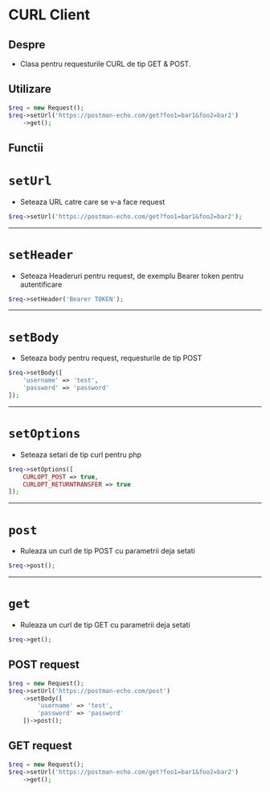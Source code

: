# CURL Client

## Despre

- Clasa pentru requesturile CURL de tip GET & POST.

## Utilizare

```php
$req = new Request();
$req->setUrl('https://postman-echo.com/get?foo1=bar1&foo2=bar2')
    ->get();
```

## Functii
# `setUrl` 
- Seteaza URL catre care se v-a face request

```php
$req->setUrl('https://postman-echo.com/get?foo1=bar1&foo2=bar2');
```

---

# `setHeader` 
- Seteaza Headeruri pentru request, de exemplu Bearer token pentru autentificare

```php
$req->setHeader('Bearer TOKEN');
```

---

# `setBody` 
- Seteaza body pentru request, requesturile de tip POST

```php
$req->setBody([
    'username' => 'test',
    'password' => 'password'
]);
```

---

# `setOptions` 
- Seteaza setari de tip curl pentru php

```php
$req->setOptions([
    CURLOPT_POST => true,
    CURLOPT_RETURNTRANSFER => true
]);
```

---

# `post` 
- Ruleaza un curl de tip POST cu parametrii deja setati

```php
$req->post();
```

---

# `get` 
- Ruleaza un curl de tip GET cu parametrii deja setati

```php
$req->get();
```

## POST request
```php
$req = new Request();
$req->setUrl('https://postman-echo.com/post')
    ->setBody([
        'username' => 'test',
        'password' => 'password'
    ])->post();
```

## GET request
```php
$req = new Request();
$req->setUrl('https://postman-echo.com/get?foo1=bar1&foo2=bar2')
    ->get();
```
